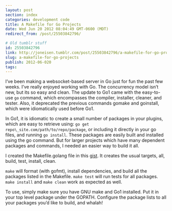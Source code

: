 ```yaml
---
layout: post
section: index
categories: development code
title: A Makefile for Go Projects
date: Wed Jun 20 2012 08:04:49 GMT-0600 (MDT)
redirect_from: /post/25503842796/

# Old tumblr stuff
id: 25503842796
link: http://joneisen.tumblr.com/post/25503842796/a-makefile-for-go-projects
slug: a-makefile-for-go-projects
publish: 2012-06-020
tags:
---
```



I’ve been making a websocket-based server in Go just for fun the past few weeks. I’ve really enjoyed working with Go. The concurrency model isn’t new, but its so easy and clean. The update to Go1 came with the easy-to-use `go` command, which encompasses the compiler, installer, cleaner, and tester. Also, it deprecated the previous commands gomake and goinstall, which were idiomatically used before Go1.

In Go1, it is idiomatic to create a small number of packages in your plugins, which are easy to retrieve using: `go get repo\_site.com/path/to/repo/package`, or including it directly in your go files, and running `go install`. These packages are easily built and installed using the go command. But for larger projects which have many dependent packages and commands, I needed an easier way to build it all.

I created the Makefile.golang file in this [gist](https://gist.github.com/2951128 "Makefile.golang gist"). It creates the usual targets, all, build, test, install, clean.

`make` will format (with gofmt), install dependencies, and build all the packages listed in the Makefile. `make test` will run tests for all packages. `make install` and `make clean` work as expected as well.

To use, simply make sure you have GNU make and Go1 installed. Put it in your top level package under the GOPATH. Configure the package lists to all your packages you’d like to build, and whalah!

